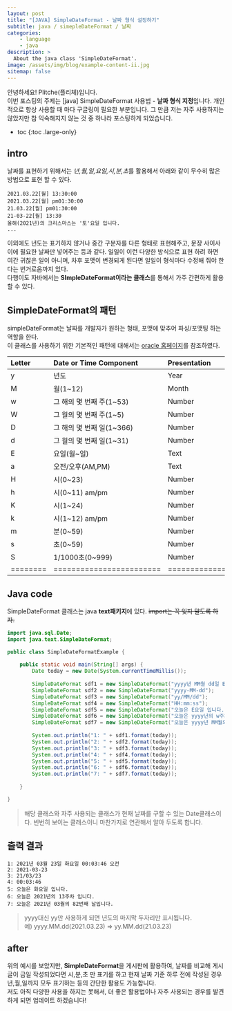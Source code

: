 ```yaml
---
layout: post
title: "[JAVA] SimpleDateFormat - 날짜 형식 설정하기"
subtitle: java / simepleDateFormat / 날짜
categories:
    - language
    - java
description: >
  About the java class 'SimpleDateFormat'.
image: /assets/img/blog/example-content-ii.jpg
sitemap: false
---
```


안녕하세요! Plitche(플리체)입니다.  
이번 포스팅의 주제는 [java] SimpleDateFormat 사용법 - **날짜 형식 지정**입니다.
개인적으로 항상 사용할 때 마다 구글링이 필요한 부분입니다. 그 만큼 저는 자주 사용하지는 않았지만 참 익숙해지지 않는 것 중 하나라 포스팅하게 되었습니다.

* toc
{:toc .large-only}

## intro
날짜를 표현하기 위해서는 *년,월,일,요일,시,분,초*를 활용해서 아래와 같이 무수히 많은 방법으로 표현 할 수 있다.
```
2021.03.22[월] 13:30:00  
2021.03.22[월] pm01:30:00  
21.03.22[월] pm01:30:00  
21-03-22[월] 13:30  
올해(2021년)의 크리스마스는 '토'요일 입니다.
...
```
이외에도 년도는 표기하지 않거나 중간 구분자를 다른 형태로 표현해주고, 문장 사이사이에 필요한 날짜만 넣어주는 등과 같다. 일일이 이런 다양한 방식으로 표현 하려 하면 여간 귀찮은 일이 아니며, 차후 포맷이 변경되게 된다면 일일이 형식마다 수정해 줘야 한다는 번거로움까지 있다.  
다행이도 자바에서는 **SImpleDateFormat이라는 클래스**를 통해서 가주 간편하게 활용할 수 있다.

## SimpleDateFormat의 패턴
simpleDateFormat는 날짜를 개발자가 원하는 형태, 포맷에 맞추어 파싱/포맷팅 하는 역할을 한다.
<br/>
이 클래스를 사용하기 위한 기본적인 패턴에 대해서는 [oracle 홈페이지](https://docs.oracle.com/javase/7/docs/api/java/text/SimpleDateFormat.html)를 참조하였다.  

| Letter | Date or Time Component | Presentation | Example |
|:-------|:-----------------------|:-------------|:--------|
|y       |년도                    |Year          |2021     |
|M       |월(1~12)                |Month         |3        |
|w       |그 해의 몇 번째 주(1~53) |Number        |15       |
|W       |그 월의 몇 번째 주(1~5)  |Number        |4        |
|D       |그 해의 몇 번째 일(1~366)|Number        |105      |
|d       |그 월의 몇 번째 일(1~31) |Number        |22       |
|E       |요일(월~일)             |Text          |Mon      |
|a       |오전/오후(AM,PM)        |Text          |PM       |
|H       |시(0~23)                |Number        |23       |
|h       |시(0~11) am/pm          |Number        |11       |
|K       |시(1~24)                |Number        |24       |
|k       |시(1~12) am/pm          |Number        |12       |
|m       |분(0~59)                |Number        |42       |
|s       |초(0~59)                |Number        |56       |
|S       |1/1000초(0~999)         |Number        |978      |
|========|========================|==============|=========|


## Java code
SimpleDateFormat 클래스는 java **text패키지**에 있다. ~~import는 꼭 잊지 말도록 하자.~~  

```java
import java.sql.Date;
import java.text.SimpleDateFormat;

public class SimpleDateFormatExample {
	
	public static void main(String[] args) {
		Date today = new Date(System.currentTimeMillis());
		
		SimpleDateFormat sdf1 = new SimpleDateFormat("yyyy년 MM월 dd일 E요일 HH:mm:ss a");
		SimpleDateFormat sdf2 = new SimpleDateFormat("yyyy-MM-dd");
		SimpleDateFormat sdf3 = new SimpleDateFormat("yy/MM/dd");
		SimpleDateFormat sdf4 = new SimpleDateFormat("HH:mm:ss");
		SimpleDateFormat sdf5 = new SimpleDateFormat("오늘은 E요일 입니다.");
		SimpleDateFormat sdf6 = new SimpleDateFormat("오늘은 yyyy년의 w주차 입니다.");
		SimpleDateFormat sdf7 = new SimpleDateFormat("오늘은 yyyy년 MM월의 D번째 날입니다.");
		
		System.out.println("1: " + sdf1.format(today));
		System.out.println("2: " + sdf2.format(today));
		System.out.println("3: " + sdf3.format(today));
		System.out.println("4: " + sdf4.format(today));
		System.out.println("5: " + sdf5.format(today));
		System.out.println("6: " + sdf6.format(today));
		System.out.println("7: " + sdf7.format(today));
		
	}

}
```

> 해당 클래스와 자주 사용되는 클래스가 현재 날짜를 구할 수 있는 Date클래스이다. 빈번히 보이는 클래스이니 마찬가지로 연관해서 알아 두도록 합니다.

## 츨력 결과
```
1: 2021년 03월 23일 화요일 00:03:46 오전
2: 2021-03-23
3: 21/03/23
4: 00:03:46
5: 오늘은 화요일 입니다.
6: 오늘은 2021년의 13주차 입니다.
7: 오늘은 2021년 03월의 82번째 날입니다.
```
> yyyy대신 yy만 사용하게 되면 년도의 마지막 두자리만 표시됩니다.  
예) yyyy.MM.dd(2021.03.23) => yy.MM.dd(21.03.23)  

## after
위의 예시를 보았지만, **SimpleDateFormat**을 게시판에 활용하여, 날짜를 비교해 게시글이 금일 작성되었다면 시,분,초 만 표기를 하고 현재 날짜 기준 하루 전에 작성된 경우 년,월,일까지 모두 표기하는 등의 간단한 활용도 가능합니다.  
저도 아직 다양한 사용을 하지는 못해서, 더 좋은 활용법이나 자주 사용되는 경우를 발견하게 되면 업데이트 하겠습니다!